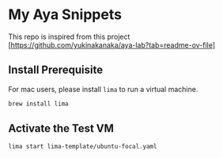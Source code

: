 # My Aya Snippets

This repo is inspired from this project [https://github.com/yukinakanaka/aya-lab?tab=readme-ov-file]

## Install Prerequisite

For mac users, please install `lima` to run a virtual machine.

```bash
brew install lima
```

## Activate the Test VM

```bash
lima start lima-template/ubuntu-focal.yaml
```
